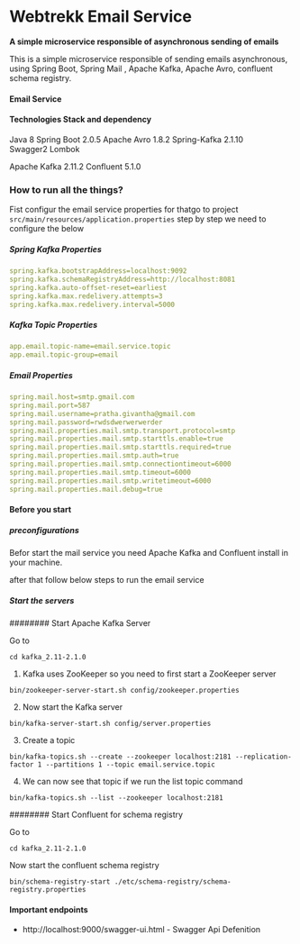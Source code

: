 
# Webtrekk Email Service #

**A simple microservice responsible of asynchronous sending of emails**

This is a simple microservice responsible of sending emails asynchronous, using Spring Boot, Spring Mail , Apache Kafka, Apache Avro, confluent schema registry.


#### Email Service ###


#### Technologies Stack and dependency ###

Java 8
Spring Boot 2.0.5
Apache Avro 1.8.2
Spring-Kafka 2.1.10   
Swagger2
Lombok

Apache Kafka 2.11.2
Confluent 5.1.0

### How to run all the things? ##

Fist configur the email service properties for thatgo to project `src/main/resources/application.properties` step by step we need to configure the below 

##### Spring Kafka Properties 

```yml
spring.kafka.bootstrapAddress=localhost:9092
spring.kafka.schemaRegistryAddress=http://localhost:8081
spring.kafka.auto-offset-reset=earliest
spring.kafka.max.redelivery.attempts=3
spring.kafka.max.redelivery.interval=5000
```

##### Kafka Topic Properties

```yml
app.email.topic-name=email.service.topic
app.email.topic-group=email
```

##### Email Properties

```yml
spring.mail.host=smtp.gmail.com
spring.mail.port=587
spring.mail.username=pratha.givantha@gmail.com
spring.mail.password=rwdsdwerwerwerder
spring.mail.properties.mail.smtp.transport.protocol=smtp
spring.mail.properties.mail.smtp.starttls.enable=true
spring.mail.properties.mail.smtp.starttls.required=true
spring.mail.properties.mail.smtp.auth=true
spring.mail.properties.mail.smtp.connectiontimeout=6000
spring.mail.properties.mail.smtp.timeout=6000
spring.mail.properties.mail.smtp.writetimeout=6000
spring.mail.properties.mail.debug=true
```

#### Before you start #

##### preconfigurations 

Befor start the mail service you need Apache Kafka and Confluent install in your machine.


after that follow below steps to run the email service 

##### Start the servers

######## Start Apache Kafka Server 

Go to 

`cd kafka_2.11-2.1.0`

1. Kafka uses ZooKeeper so you need to first start a ZooKeeper server 

`bin/zookeeper-server-start.sh config/zookeeper.properties`

2. Now start the Kafka server

`bin/kafka-server-start.sh config/server.properties`

3. Create a topic

`bin/kafka-topics.sh --create --zookeeper localhost:2181 --replication-factor 1 --partitions 1 --topic email.service.topic`

4. We can now see that topic if we run the list topic command

`bin/kafka-topics.sh --list --zookeeper localhost:2181`

######## Start Confluent for schema registry 

Go to 

`cd kafka_2.11-2.1.0`

 Now start the confluent schema registry

`bin/schema-registry-start ./etc/schema-registry/schema-registry.properties`


#### Important endpoints
- http://localhost:9000/swagger-ui.html - Swagger Api Defenition
